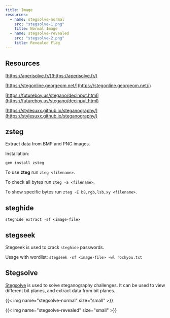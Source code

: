 ```yaml
---
title: Image
resources:
  - name: stegsolve-normal
    src: "stegsolve-1.png"
    title: Normal Image
  - name: stegsolve-revealed
    src: "stegsolve-2.png"
    title: Revealed Flag
---
```


## Resources
[https://aperisolve.fr/](https://aperisolve.fr/)

[https://stegonline.georgeom.net/](https://stegonline.georgeom.net/i)

[https://futureboy.us/stegano/decinput.html](https://futureboy.us/stegano/decinput.html)

[https://stylesuxx.github.io/steganography/](https://stylesuxx.github.io/steganography/)

## zsteg
Extract data from BMP and PNG images.

Installation:
``` text
gem install zsteg
```

To use **zteg** run `zteg <filename>`.

To check all bytes run `zteg -a <filename>`.

To show specific bytes run `zteg -E b8,rgb,lsb,xy <filename>`.

## steghide
`steghide extract -sf <image-file>`

## stegseek
Stegseek is used to crack `steghide` passwords.

Usage with wordlist:
`stegseek -sf <image-file> -wl rockyou.txt`

## Stegsolve
[Stegsolve](http://www.caesum.com/handbook/Stegsolve.jar) is used to solve steganography challenges. It can be used to view different bit planes, and extract data from bit planes.

{{< img name="stegsolve-normal" size="small" >}}

{{< img name="stegsolve-revealed" size="small" >}}

